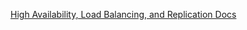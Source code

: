 ---
---


[High Availability, Load Balancing, and Replication Docs](https://www.postgresql.org/docs/current/high-availability.html)